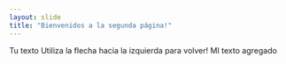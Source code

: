 ```yaml
---
layout: slide
title: "Bienvenidos a la segunda página!"
---
```

Tu texto
Utiliza la flecha hacia la izquierda para volver!
MI texto agregado
